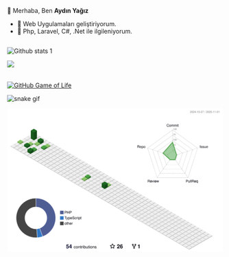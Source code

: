 
👋 Merhaba, Ben **Aydın Yağız**
- 👀 Web Uygulamaları geliştiriyorum.
- 🌱 Php, Laravel, C#, .Net ile ilgileniyorum.



<!--
**aydinyagizz/aydinyagizz** is a ✨ _special_ ✨ repository because its `README.md` (this file) appears on your GitHub profile.

Here are some ideas to get you started:

- 🔭 I’m currently working on ...
- 🌱 I’m currently learning ...
- 👯 I’m looking to collaborate on ...
- 🤔 I’m looking for help with ...
- 💬 Ask me about ...
- 📫 How to reach me: ...
- 😄 Pronouns: ...
- ⚡ Fun fact: ...
-->


##



![Github stats 1](https://github-readme-stats.vercel.app/api?username=aydinyagizz&show_icons=true&theme=gradient) 
 


  <div>   
<a href="https://www.linkedin.com/in/aydin-yagiz/" target="_blank"><img src="https://img.shields.io/badge/-LinkedIn-%230077B5?style=for-the-badge&logo=linkedin&lo-goColor=white" target="_blank"></a>   
</div>



##

[![GitHub Game of Life](https://github4life.herokuapp.com/aydinyagizz.gif?z=6)](https://github4life.herokuapp.com/aydinyagizz)



![snake gif](https://github.com/aydinyagizz/aydinyagizz/blob/output/github-contribution-grid-snake.gif)



![](./profile-3d-contrib/profile-green-animate.svg)
